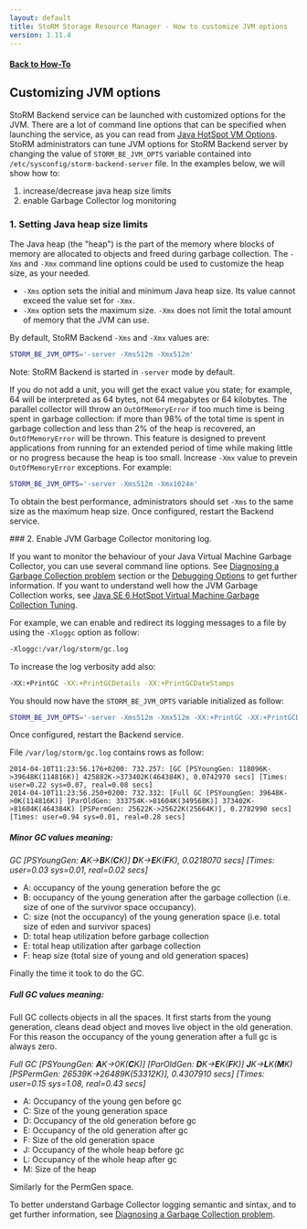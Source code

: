 ```yaml
---
layout: default
title: StoRM Storage Resource Manager - How to customize JVM options
version: 1.11.4
---
```


#### [Back to How-To]({{site.baseurl}}/documentation/examples/)

## Customizing JVM options

StoRM Backend service can be launched with customized options for the JVM.
There are a lot of command line options that can be specified when launching the service, as you can read from [Java HotSpot VM Options][jvmoptions].
StoRM administrators can tune JVM options for StoRM Backend server by changing the value of ```STORM_BE_JVM_OPTS``` variable contained into ```/etc/sysconfig/storm-backend-server``` file.
In the examples below, we will show how to:

1. increase/decrease java heap size limits
2. enable Garbage Collector log monitoring

### 1. Setting Java heap size limits

The Java heap (the "heap") is the part of the memory where blocks of memory are allocated to objects and freed during garbage collection.
The ```-Xms``` and ```-Xmx``` command line options could be used to customize the heap size, as your needed.

- ```-Xms``` option sets the initial and minimum Java heap size. Its value cannot exceed the value set for ```-Xmx```.
- ```-Xmx``` option sets the maximum size. ```-Xmx``` does not limit the total amount of memory that the JVM can use.

By default, StoRM Backend ```-Xms``` and ```-Xmx``` values are:

```bash
STORM_BE_JVM_OPTS='-server -Xms512m -Xmx512m'
```

Note: StoRM Backend is started in ```-server``` mode by default.

If you do not add a unit, you will get the exact value you state; for example, 64 will be interpreted as 64 bytes, not 64 megabytes or 64 kilobytes.
The parallel collector will throw an ```OutOfMemoryError``` if too much time is being spent in garbage collection: if more than 98% of the total time is spent in garbage collection and less than 2% of the heap is recovered, an ```OutOfMemoryError``` will be thrown. This feature is designed to prevent applications from running for an extended period of time while making little or no progress because the heap is too small. Increase ```-Xmx``` value to prevein ```OutOfMemoryError``` exceptions. For example:

```bash
STORM_BE_JVM_OPTS='-server -Xms512m -Xmx1024m'
```

To obtain the best performance, administrators should set ```-Xms``` to the same size as the maximum heap size.
Once configured, restart the Backend service.

### 2. Enable JVM Garbage Collector monitoring log.

If you want to monitor the behaviour of your Java Virtual Machine Garbage Collector, you can use several command line options. See [Diagnosing a Garbage Collection problem][debugging] section or the [Debugging Options][debuggingoptions] to get further information.
If you want to understand well how the JVM Garbage Collection works, see [Java SE 6 HotSpot Virtual Machine Garbage Collection Tuning][jse6_vm_gc_tuning].

For example, we can enable and redirect its logging messages to a file by using the ```-Xloggc``` option as follow:

```bash
-Xloggc:/var/log/storm/gc.log
```

To increase the log verbosity add also:

```bash
-XX:+PrintGC -XX:+PrintGCDetails -XX:+PrintGCDateStamps
```

You should now have the ```STORM_BE_JVM_OPTS``` variable initialized as follow:

```bash
STORM_BE_JVM_OPTS='-server -Xms512m -Xmx512m -XX:+PrintGC -XX:+PrintGCDetails -XX:+PrintGCDateStamps -Xloggc:/var/log/storm/gc.log'
```

Once configured, restart the Backend service.

File ```/var/log/storm/gc.log``` contains rows as follow:

	2014-04-10T11:23:56.176+0200: 732.257: [GC [PSYoungGen: 118096K->39648K(114816K)] 425882K->373402K(464384K), 0.0742970 secs] [Times: user=0.22 sys=0.07, real=0.08 secs] 
	2014-04-10T11:23:56.250+0200: 732.332: [Full GC [PSYoungGen: 39648K->0K(114816K)] [ParOldGen: 333754K->81604K(349568K)] 373402K->81604K(464384K) [PSPermGen: 25622K->25622K(25664K)], 0.2782990 secs] [Times: user=0.94 sys=0.01, real=0.28 secs] 


##### Minor GC values meaning:

_GC [PSYoungGen: **A**K->**B**K(**C**K)] **D**K->**E**K(**F**K), 0.0218070 secs] [Times: user=0.03 sys=0.01, real=0.02 secs]_

- A: occupancy of the young generation before the gc
- B: occupancy of the young generation after the garbage collection (i.e. size of one of the survivor space occupancy).
- C: size (not the occupancy) of the young generation space (i.e. total size of eden and survivor spaces)
- D: total heap utilization before garbage collection
- E: total heap utilization after garbage collection
- F: heap size (total size of young and old generation spaces)

Finally the time it took to do the GC.

##### Full GC values meaning:

Full GC collects objects in all the spaces. It first starts from the young generation, cleans dead object and moves live object in the old generation.
For this reason the occupancy of the young generation after a full gc is always zero. 

_Full GC [PSYoungGen: **A**K->0K(**C**K)] [ParOldGen: **D**K->**E**K(**F**K)] **J**K->**L**K(**M**K) [PSPermGen: 26539K->26489K(53312K)], 0.4307910 secs] [Times: user=0.15 sys=1.08, real=0.43 secs]_

- A: Occupancy of the young gen before gc
- C: Size of the young generation space
- D: Occupancy of the old generation before gc
- E: Occupancy of the old generation after gc
- F: Size of the old generation space
- J: Occupancy of the whole heap before gc
- L: Occupancy of the whole heap after gc
- M: Size of the heap

Similarly for the PermGen space.

To better understand Garbage Collector logging semantic and sintax, and to get further information, see [Diagnosing a Garbage Collection problem][debugging].

[jse6_vm_gc_tuning]: http://www.oracle.com/technetwork/java/javase/gc-tuning-6-140523.html
[jvmoptions]: http://www.oracle.com/technetwork/java/javase/tech/vmoptions-jsp-140102.html
[debuggingoptions]: http://www.oracle.com/technetwork/java/javase/tech/vmoptions-jsp-140102.html#DebuggingOptions
[debugging]: http://www.oracle.com/technetwork/java/example-141412.html